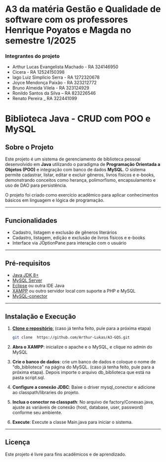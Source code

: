 # A3 da matéria Gestão e Qualidade de software com os professores Henrique Poyatos e Magda no semestre 1/2025

### Integrantes do projeto

- Arthur Lucas Evangelista Machado - RA 324146950
- Cicera - RA 12524150398
- Iago Luiz Simplicio Serra - RA 1272320678
- Joyce Mendonça Paixão - RA 323212772
- Bruno Almeida Vilela - RA 323124929
- Ronildo Santos da Silva – RA 823226546
- Renato Pereira _ RA 322441099

# Biblioteca Java - CRUD com POO e MySQL

## Sobre o Projeto

Este projeto é um sistema de gerenciamento de biblioteca pessoal desenvolvido em **Java** utilizando o paradigma de **Programação Orientada a Objetos (POO)** e integração com banco de dados **MySQL**. O sistema permite cadastrar, listar, editar e excluir gêneros, livros físicos e e-books, demonstrando conceitos como herança, polimorfismo, encapsulamento e uso de DAO para persistência.

O projeto foi criado como exercício acadêmico para aplicar conhecimentos básicos em linguagem e lógica de programação.

---

## Funcionalidades

- Cadastro, listagem e exclusão de gêneros literários
- Cadastro, listagem, edição e exclusão de livros físicos e e-books
- Interface via JOptionPane para interação com o usuário

---

## Pré-requisitos

- [Java JDK 8+](https://www.oracle.com/java/technologies/downloads/)
- [MySQL Server](https://dev.mysql.com/downloads/mysql/)
- [Eclipse](https://www.eclipse.org/) ou outra IDE Java
- [XAMPP](https://www.apachefriends.org/pt_br/index.html) ou outro servidor local com suporte a PHP e MySQL
- [MySQL-conector](https://dev.mysql.com/downloads/connector/j/)

---

## Instalação e Execução

1. <u>**Clone o repositório**:</u> (caso já tenha feito, pule para a próxima etapa)
   ```bash
   git clone  https://github.com/Arthur-Lukas/A3-GQS.git 

2. **Abra o XAMPP**: inicialize o apache e o MySQL, e clique no admin do MySQL

3. **Crie o banco de dados**: crie um banco de dados e coloque o nome de "db_biblioteca" na página do MySQL. (caso já tenha feito, pule para a próxima etapa). Depois
importe o arquivo db_biblioteca que está na pasta script.sql.

4. **Configure a conexão JDBC**:
Baixe o driver mysql_conector e adicione ao classpath/libraries do projeto.

5. **Inclua o conector no classpath**:
No arquivo de factory/Conexao.java, ajuste as variáveis de conexão (host, database, user, password) conforme seu ambiente.

6. **Execute**:
Execute a classe Main.java para iniciar o sistema.

---

## Licença

Este projeto é livre para fins acadêmicos e de aprendizado.

